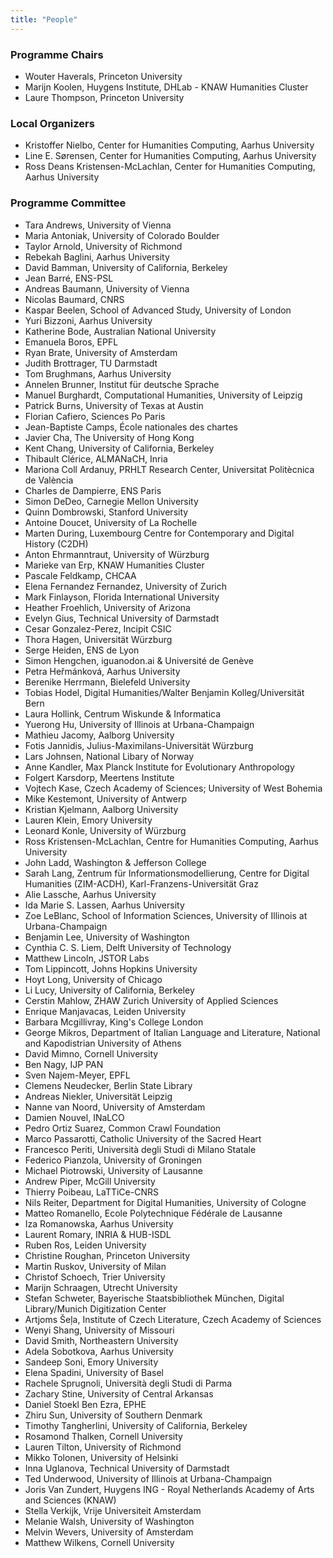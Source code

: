 ```yaml
---
title: "People"
---
```


### Programme Chairs

- Wouter Haverals, Princeton University
- Marijn Koolen, Huygens Institute, DHLab - KNAW Humanities Cluster
- Laure Thompson, Princeton University

### Local Organizers

- Kristoffer Nielbo, Center for Humanities Computing, Aarhus University
- Line E. Sørensen, Center for Humanities Computing, Aarhus University
- Ross Deans Kristensen-McLachlan, Center for Humanities Computing, Aarhus University

### Programme Committee  

- Tara Andrews, University of Vienna
- Maria Antoniak, University of Colorado Boulder
- Taylor Arnold, University of Richmond
- Rebekah Baglini, Aarhus University
- David Bamman, University of California, Berkeley
- Jean Barré, ENS-PSL
- Andreas Baumann, University of Vienna
- Nicolas Baumard, CNRS
- Kaspar Beelen, School of Advanced Study, University of London
- Yuri Bizzoni, Aarhus University
- Katherine Bode, Australian National University
- Emanuela Boros, EPFL
- Ryan Brate, University of Amsterdam
- Judith Brottrager, TU Darmstadt
- Tom Brughmans, Aarhus University
- Annelen Brunner, Institut für deutsche Sprache
- Manuel Burghardt, Computational Humanities, University of Leipzig
- Patrick Burns, University of Texas at Austin
- Florian Cafiero, Sciences Po Paris
- Jean-Baptiste Camps, École nationales des chartes
- Javier Cha, The University of Hong Kong
- Kent Chang, University of California, Berkeley
- Thibault Clérice, ALMANaCH, Inria
- Mariona Coll Ardanuy, PRHLT Research Center, Universitat Politècnica de València
- Charles de Dampierre, ENS Paris
- Simon DeDeo, Carnegie Mellon University
- Quinn Dombrowski, Stanford University
- Antoine Doucet, University of La Rochelle
- Marten During, Luxembourg Centre for Contemporary and Digital History (C2DH)
- Anton Ehrmanntraut, University of Würzburg
- Marieke van Erp, KNAW Humanities Cluster
- Pascale Feldkamp, CHCAA
- Elena Fernandez Fernandez, University of Zurich
- Mark Finlayson, Florida International University
- Heather Froehlich, University of Arizona
- Evelyn Gius, Technical University of Darmstadt
- Cesar Gonzalez-Perez, Incipit CSIC
- Thora Hagen, Universität Würzburg
- Serge Heiden, ENS de Lyon
- Simon Hengchen, iguanodon.ai & Université de Genève
- Petra Heřmánková, Aarhus University
- Berenike Herrmann, Bielefeld University
- Tobias Hodel, Digital Humanities/Walter Benjamin Kolleg/Universität Bern
- Laura Hollink, Centrum Wiskunde & Informatica
- Yuerong Hu, University of Illinois at Urbana-Champaign
- Mathieu Jacomy, Aalborg University
- Fotis Jannidis, Julius-Maximilans-Universität Würzburg
- Lars Johnsen, National Libary of Norway
- Anne Kandler, Max Planck Institute for Evolutionary Anthropology
- Folgert Karsdorp, Meertens Institute
- Vojtech Kase, Czech Academy of Sciences; University of West Bohemia
- Mike Kestemont, University of Antwerp
- Kristian Kjelmann, Aalborg University
- Lauren Klein, Emory University
- Leonard Konle, University of Würzburg
- Ross Kristensen-McLachlan, Centre for Humanities Computing, Aarhus University
- John Ladd, Washington & Jefferson College
- Sarah Lang, Zentrum für Informationsmodellierung, Centre for Digital Humanities (ZIM-ACDH), Karl-Franzens-Universität Graz
- Alie Lassche, Aarhus University
- Ida Marie S. Lassen, Aarhus University
- Zoe LeBlanc, School of Information Sciences, University of Illinois at Urbana-Champaign
- Benjamin Lee, University of Washington
- Cynthia C. S. Liem, Delft University of Technology
- Matthew Lincoln, JSTOR Labs
- Tom Lippincott, Johns Hopkins University
- Hoyt Long, University of Chicago
- Li Lucy, University of California, Berkeley
- Cerstin Mahlow, ZHAW Zurich University of Applied Sciences
- Enrique Manjavacas, Leiden University
- Barbara Mcgillivray, King's College London
- George Mikros, Department of Italian Language and Literature, National and Kapodistrian University of Athens
- David Mimno, Cornell University
- Ben Nagy, IJP PAN
- Sven Najem-Meyer, EPFL
- Clemens Neudecker, Berlin State Library
- Andreas Niekler, Universität Leipzig
- Nanne van Noord, University of Amsterdam
- Damien Nouvel, INaLCO
- Pedro Ortiz Suarez, Common Crawl Foundation
- Marco Passarotti, Catholic University of the Sacred Heart
- Francesco Periti, Università degli Studi di Milano Statale
- Federico Pianzola, University of Groningen
- Michael Piotrowski, University of Lausanne
- Andrew Piper, McGill University
- Thierry Poibeau, LaTTiCe-CNRS
- Nils Reiter, Department for Digital Humanities, University of Cologne
- Matteo Romanello, Ecole Polytechnique Fédérale de Lausanne
- Iza Romanowska, Aarhus University
- Laurent Romary, INRIA & HUB-ISDL
- Ruben Ros, Leiden University
- Christine Roughan, Princeton University
- Martin Ruskov, University of Milan
- Christof Schoech, Trier University
- Marijn Schraagen, Utrecht University
- Stefan Schweter, Bayerische Staatsbibliothek München, Digital Library/Munich Digitization Center
- Artjoms Šeļa, Institute of Czech Literature, Czech Academy of Sciences
- Wenyi Shang, University of Missouri
- David Smith, Northeastern University
- Adela Sobotkova, Aarhus University
- Sandeep Soni, Emory University
- Elena Spadini, University of Basel
- Rachele Sprugnoli, Università degli Studi di Parma
- Zachary Stine, University of Central Arkansas
- Daniel Stoekl Ben Ezra, EPHE
- Zhiru Sun, University of Southern Denmark
- Timothy Tangherlini, University of California, Berkeley
- Rosamond Thalken, Cornell University
- Lauren Tilton, University of Richmond
- Mikko Tolonen, University of Helsinki
- Inna Uglanova, Technical University of Darmstadt
- Ted Underwood, University of Illinois at Urbana-Champaign
- Joris Van Zundert, Huygens ING - Royal Netherlands Academy of Arts and Sciences (KNAW)
- Stella Verkijk, Vrije Universiteit Amsterdam
- Melanie Walsh, University of Washington
- Melvin Wevers, University of Amsterdam
- Matthew Wilkens, Cornell University

